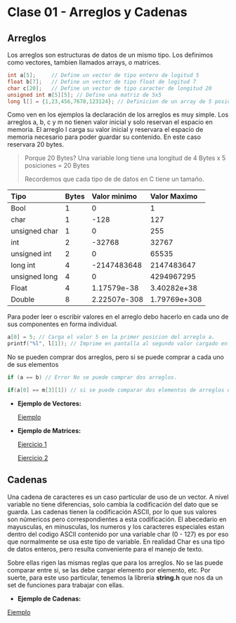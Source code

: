 # Clase 01 - Arreglos y Cadenas

## Arreglos

Los arreglos son estructuras de datos de un mismo tipo. Los definimos como vectores, tambien llamados arrays, o matrices.

```c
int a[5];     // Define un vector de tipo entero de logitud 5
float b[7];   // Define un vector de tipo float de logitud 7
char c[20];   // Define un vector de tipo caracter de longitud 20
unsigned int m[5][5]; // Define una matriz de 5x5
long l[] = {1,23,456,7678,123124}; // Definicion de un array de 5 posiciones precargado
```

Como ven en los ejemplos la declaración de los arreglos es muy simple. Los arreglos a, b, c y m no tienen valor inicial y solo reservan el espacio en memoria. El arreglo l carga su valor inicial y reservara el espacio de memoria necesario para poder guardar su contenido. En este caso reservara 20 bytes.

> Porque 20 Bytes? Una variable long tiene una longitud de 4 Bytes x 5 posiciones = 20 Bytes
>
> Recordemos que cada tipo de de datos en C tiene un tamaño.
>
| Tipo          | Bytes |  Valor minimo | Valor Maximo  |
| :------------ | :---- |:------------- |:------------- |
| Bool          | 1     |             0 |             1 |
| char          | 1     |          -128 |           127 |
| unsigned char | 1     |             0 |           255 |
| int           | 2     |        -32768 |         32767 |
| unsigned int  | 2     |             0 |         65535 |
| long int      | 4     |   -2147483648 |    2147483647 |
| unsigned long | 4     |             0 |    4294967295 |
| Float         | 4     |   1.17579e-38 |   3.40282e+38 |
| Double        | 8     |  2.22507e-308 |  1.79769e+308 |

Para poder leer o escribir valores en el arreglo debo hacerlo en cada uno de sus componentes en forma individual.

```c
a[0] = 5; // Carga el valor 5 en la primer posicion del arreglo a.
printf("%l", l[1]); // Imprime en pantalla al segundo valor cargado en l, en este ejemplo 23.

```

No se pueden comprar dos arreglos, pero si se puede comprar a cada uno de sus elementos
```c
if (a == b) // Error No se puede comprar dos arreglos.

if(a[0] == m[3][1]) // si se puede comparar dos elementos de arreglos diferentes

```

- __Ejemplo de Vectores:__

  [Ejemplo](https://github.com/DamRCorba/Informatica2/tree/master/Clase01/Viernes/ejemplos/vectores)

- __Ejemplo de Matrices:__

  [Ejercicio 1](https://github.com/DamRCorba/Informatica2/tree/master/Clase01/Viernes/ejemplos/matrices/Ejercicio1)

  [Ejercicio 2](https://github.com/DamRCorba/Informatica2/tree/master/Clase01/Viernes/ejemplos/matrices/Ejercicio2)

## Cadenas

Una cadena de caracteres es un caso particular de uso de un vector. A nivel variable no tiene diferencias, solo cambia la codificación del dato que se guarda. Las cadenas tienen la codificación ASCII, por lo que sus valores son númericos pero correspondientes a esta codificación.
El abecedario en mayusculas, en minusculas, los numeros y los caracteres especiales estan dentro del codigo ASCII contenido por una variable char (0 - 127) es por eso que normalmente se usa este tipo de variable. En realidad Char es una tipo de datos enteros, pero resulta conveniente para el manejo de texto.

Sobre ellas rigen las mismas reglas que para los arreglos. No se las puede comparar entre si, se las debe cargar elemento por elemento, etc. Por suerte, para este uso particular, tenemos la libreria __string.h__ que nos da un set de funciones para trabajar con ellas.

- __Ejemplo de Cadenas:__

[Ejemplo](https://github.com/DamRCorba/Informatica2/tree/master/Clase01/Viernes/ejemplos/cadenas)
